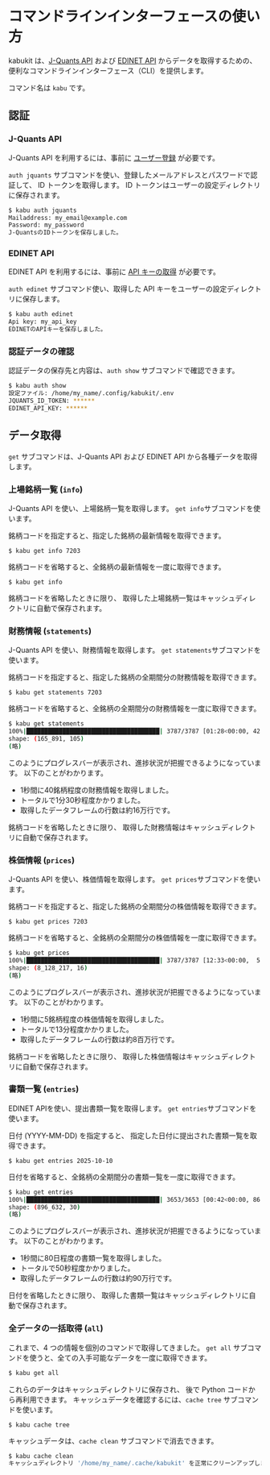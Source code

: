 # コマンドラインインターフェースの使い方

kabukit は、[J-Quants API](https://jpx-jquants.com/)
および
[EDINET API](https://disclosure2dl.edinet-fsa.go.jp/guide/static/disclosure/WZEK0110.html)
からデータを取得するための、
便利なコマンドラインインターフェース（CLI）を提供します。

コマンド名は `kabu` です。

## 認証

### J-Quants API

J-Quants API を利用するには、事前に
[ユーザー登録](https://jpx-jquants.com/auth/signup/?lang=ja)
が必要です。

`auth jquants` サブコマンドを使い、登録したメールアドレスとパスワードで認証して、
ID トークンを取得します。
ID トークンはユーザーの設定ディレクトリに保存されます。

```bash
$ kabu auth jquants
Mailaddress: my_email@example.com
Password: my_password
J-QuantsのIDトークンを保存しました。
```

### EDINET API

EDINET API を利用するには、事前に
[API キーの取得](https://disclosure2dl.edinet-fsa.go.jp/guide/static/disclosure/download/ESE140206.pdf)
が必要です。

`auth edinet` サブコマンド使い、取得した API キーをユーザーの設定ディレクトリに保存します。

```bash
$ kabu auth edinet
Api key: my_api_key
EDINETのAPIキーを保存しました。
```

### 認証データの確認

認証データの保存先と内容は、`auth show` サブコマンドで確認できます。

```bash
$ kabu auth show
設定ファイル: /home/my_name/.config/kabukit/.env
JQUANTS_ID_TOKEN: ******
EDINET_API_KEY: ******
```

## データ取得

`get` サブコマンドは、J-Quants API および EDINET API から各種データを取得します。

### 上場銘柄一覧 (`info`)

J-Quants API を使い、上場銘柄一覧を取得します。
`get info`サブコマンドを使います。

銘柄コードを指定すると、指定した銘柄の最新情報を取得できます。

```console exec="on" source="console"
$ kabu get info 7203
```

銘柄コードを省略すると、全銘柄の最新情報を一度に取得できます。

```console exec="on" source="console"
$ kabu get info
```

銘柄コードを省略したときに限り、
取得した上場銘柄一覧はキャッシュディレクトリに自動で保存されます。

### 財務情報 (`statements`)

J-Quants API を使い、財務情報を取得します。
`get statements`サブコマンドを使います。

銘柄コードを指定すると、指定した銘柄の全期間分の財務情報を取得できます。

```console exec="on" source="console"
$ kabu get statements 7203
```

銘柄コードを省略すると、全銘柄の全期間分の財務情報を一度に取得できます。

```bash
$ kabu get statements
100%|█████████████████████████████████████| 3787/3787 [01:28<00:00, 42.61it/s]
shape: (165_891, 105)
(略)
```

このようにプログレスバーが表示され、進捗状況が把握できるようになっています。
以下のことがわかります。

- 1秒間に40銘柄程度の財務情報を取得しました。
- トータルで1分30秒程度かかりました。
- 取得したデータフレームの行数は約16万行です。

銘柄コードを省略したときに限り、
取得した財務情報はキャッシュディレクトリに自動で保存されます。

### 株価情報 (`prices`)

J-Quants API を使い、株価情報を取得します。
`get prices`サブコマンドを使います。

銘柄コードを指定すると、指定した銘柄の全期間分の株価情報を取得できます。

```console exec="on" source="console"
$ kabu get prices 7203
```

銘柄コードを省略すると、全銘柄の全期間分の株価情報を一度に取得できます。

```bash
$ kabu get prices
100%|█████████████████████████████████████| 3787/3787 [12:33<00:00,  5.02it/s]
shape: (8_128_217, 16)
(略)
```

このようにプログレスバーが表示され、進捗状況が把握できるようになっています。
以下のことがわかります。

- 1秒間に5銘柄程度の株価情報を取得しました。
- トータルで13分程度かかりました。
- 取得したデータフレームの行数は約8百万行です。

銘柄コードを省略したときに限り、
取得した株価情報はキャッシュディレクトリに自動で保存されます。

### 書類一覧 (`entries`)

EDINET APIを使い、提出書類一覧を取得します。
`get entries`サブコマンドを使います。

日付 (YYYY-MM-DD) を指定すると、
指定した日付に提出された書類一覧を取得できます。

```console exec="on" source="console"
$ kabu get entries 2025-10-10
```

日付を省略すると、全銘柄の全期間分の書類一覧を一度に取得できます。

```bash
$ kabu get entries
100%|█████████████████████████████████████| 3653/3653 [00:42<00:00, 86.47it/s]
shape: (896_632, 30)
(略)
```

このようにプログレスバーが表示され、進捗状況が把握できるようになっています。
以下のことがわかります。

- 1秒間に80日程度の書類一覧を取得しました。
- トータルで50秒程度かかりました。
- 取得したデータフレームの行数は約90万行です。

日付を省略したときに限り、
取得した書類一覧はキャッシュディレクトリに自動で保存されます。

### 全データの一括取得 (`all`)

これまで、4 つの情報を個別のコマンドで取得してきました。
`get all` サブコマンドを使うと、全ての入手可能なデータを一度に取得できます。

```bash
$ kabu get all
```

これらのデータはキャッシュディレクトリに保存され、
後で Python コードから再利用できます。
キャッシュデータを確認するには、`cache tree` サブコマンドを使います。

```console exec="on" source="console"
$ kabu cache tree
```

キャッシュデータは、`cache clean` サブコマンドで消去できます。

```bash
$ kabu cache clean
キャッシュディレクトリ '/home/my_name/.cache/kabukit' を正常にクリーンアップしました。
```

